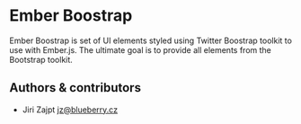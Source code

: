 # Ember Boostrap

Ember Boostrap is set of UI elements styled using Twitter Boostrap toolkit to use with Ember.js. The ultimate goal is to provide all elements from the Bootstrap toolkit.

## Authors & contributors

* Jiri Zajpt <jz@blueberry.cz>
